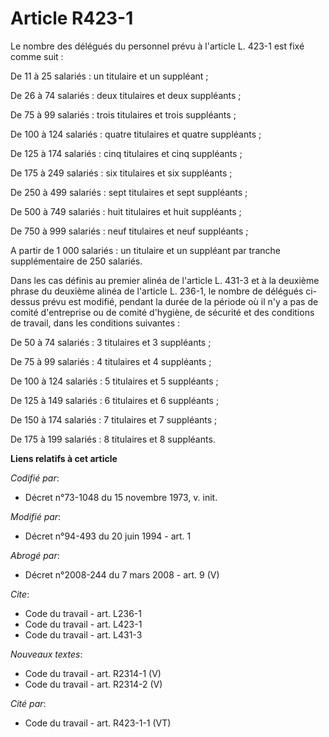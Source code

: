 # Article R423-1

Le nombre des délégués du personnel prévu à l'article L. 423-1 est fixé comme suit : 

De 11 à 25 salariés : un titulaire et un suppléant ; 

De 26 à 74 salariés : deux titulaires et deux suppléants ; 

De 75 à 99 salariés : trois titulaires et trois suppléants ;

De 100 à 124 salariés : quatre titulaires et quatre suppléants ;

De 125 à 174 salariés : cinq titulaires et cinq suppléants ; 

De 175 à 249 salariés : six titulaires et six suppléants ; 

De 250 à 499 salariés : sept titulaires et sept suppléants ; 

De 500 à 749 salariés : huit titulaires et huit suppléants ; 

De 750 à 999 salariés : neuf titulaires et neuf suppléants ; 

A partir de 1 000 salariés : un titulaire et un suppléant par tranche supplémentaire de 250 salariés. 

Dans les cas définis au premier alinéa de l'article L. 431-3 et à la deuxième phrase du deuxième alinéa de l'article L.
236-1, le nombre de délégués ci-dessus prévu est modifié, pendant la durée de la période où il n'y a pas de comité
d'entreprise ou de comité d'hygiène, de sécurité et des conditions de travail, dans les conditions suivantes :

De 50 à 74 salariés : 3 titulaires et 3 suppléants ;

De 75 à 99 salariés : 4 titulaires et 4 suppléants ;

De 100 à 124 salariés : 5 titulaires et 5 suppléants ;

De 125 à 149 salariés : 6 titulaires et 6 suppléants ;

De 150 à 174 salariés : 7 titulaires et 7 suppléants ;

De 175 à 199 salariés : 8 titulaires et 8 suppléants.

**Liens relatifs à cet article**

_Codifié par_:

  - Décret n°73-1048 du 15 novembre 1973, v. init.

_Modifié par_:

  - Décret n°94-493 du 20 juin 1994 - art. 1

_Abrogé par_:

  - Décret n°2008-244 du 7 mars 2008 - art. 9 (V)

_Cite_:

  - Code du travail - art. L236-1
  - Code du travail - art. L423-1
  - Code du travail - art. L431-3

_Nouveaux textes_:

  - Code du travail - art. R2314-1 (V)
  - Code du travail - art. R2314-2 (V)

_Cité par_:

  - Code du travail - art. R423-1-1 (VT)
